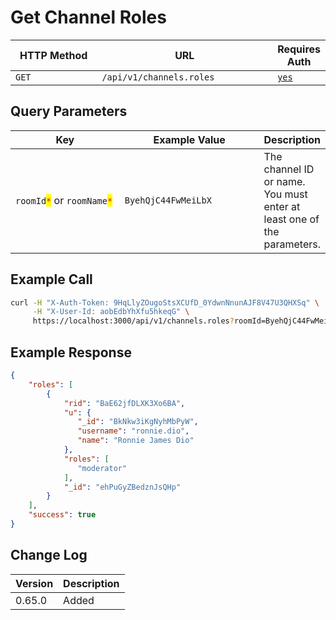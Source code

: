 # Get Channel Roles

<table><thead><tr><th width="163">HTTP Method</th><th width="320">URL</th><th>Requires Auth</th></tr></thead><tbody><tr><td><code>GET</code></td><td><code>/api/v1/channels.roles</code></td><td><a href="../../authentication-endpoints/"><code>yes</code></a></td></tr></tbody></table>

## Query Parameters

<table><thead><tr><th width="188">Key</th><th width="230">Example Value</th><th>Description</th></tr></thead><tbody><tr><td><code>roomId</code><mark style="color:red;"><code>*</code></mark> or <code>roomName</code><mark style="color:red;"><code>*</code></mark></td><td><code>ByehQjC44FwMeiLbX</code></td><td>The channel ID or name. You must enter at least one of the parameters.</td></tr></tbody></table>

## Example Call

```bash
curl -H "X-Auth-Token: 9HqLlyZOugoStsXCUfD_0YdwnNnunAJF8V47U3QHXSq" \
     -H "X-User-Id: aobEdbYhXfu5hkeqG" \
     https://localhost:3000/api/v1/channels.roles?roomId=ByehQjC44FwMeiLbX
```

## Example Response

```json
{
    "roles": [
        {
            "rid": "BaE62jfDLXK3Xo6BA",
            "u": {
               "_id": "BkNkw3iKgNyhMbPyW",
               "username": "ronnie.dio",
               "name": "Ronnie James Dio"
            },
            "roles": [
               "moderator"
            ],
            "_id": "ehPuGyZBedznJsQHp"
        }
    ],
    "success": true
}
```

## Change Log

| Version | Description |
| ------- | ----------- |
| 0.65.0  | Added       |
